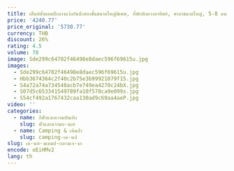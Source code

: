 ```yaml
---
title: เต็นท์ตั้งแคมป์กลางแจ้งกันน้ําสองชั้นขนาดใหญ่พิเศษ, ที่พักพิงดวงอาทิตย์, ศาลาขนาดใหญ่, 5-8 คน, ปาร์ตี้
price: '4240.77'
price_original: '5730.77'
currency: THB
discount: 26%
rating: 4.5
volume: 78
image: Sde299c64702f46498e8daec596f69615u.jpg
images:
  - Sde299c64702f46498e8daec596f69615u.jpg
  - Hbb3674364c2f40c2b75e3b99921879f15.jpg
  - S4a72a74a734548acb7e749ea4270c24bX.jpg
  - S07d5c653341549789fa10f578ca9e099s.jpg
  - S54cf492a1767432caa130ad9c69aa4aeP.jpg
video: ''
categories:
  - name: กีฬาและความบันเทิง
    slug: ฬาและความบ-นเท
  - name: Camping & เดินป่า
    slug: camping-เด-นป
slug: เต-นท-งแคมป-กลางแจ-งก
encode: oEiHMv2
lang: th
---
```

  